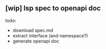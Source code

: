 ## [wip] lsp spec to openapi doc

todo:

- download spec.md
- extract interface (and namespace?)
- generate openapi doc

